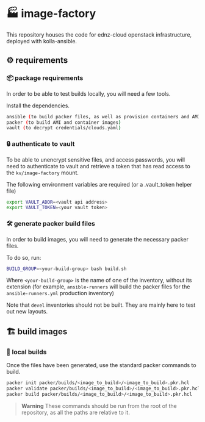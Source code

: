 # 🏭 image-factory

This repository houses the code for ednz-cloud openstack infrastructure, deployed with kolla-ansible.

## ⚙ requirements

### 📦 package requirements

In order to be able to test builds locally, you will need a few tools.

Install the dependencies.
```bash
ansible (to build packer files, as well as provision containers and AMIs)
packer (to build AMI and container images)
vault (to decrypt credentials/clouds.yaml)
```

### :lock: authenticate to vault

To be able to unencrypt sensitive files, and access passwords, you will need to authenticate to vault and retrieve a token that has read access to the `kv/image-factory` mount.

The following environment variables are required (or a .vault_token helper file)
```bash
export VAULT_ADDR=<vault api address>
export VAULT_TOKEN=<your vault token>
```

### 🛠 generate packer build files

In order to build images, you will need to generate the necessary packer files.

To do so, run:
```bash
BUILD_GROUP=<your-build-group> bash build.sh
```
Where `<your-build-group>` is the name of one of the inventory, without its extension (for example, `ansible-runners` will build the packer files for the `ansible-runners.yml` production inventory)

Note that `devel` inventories should not be built. They are mainly here to test out new layouts.

## 🏗 build images

### 🏡 local builds

Once the files have been generated, use the standard packer commands to build.
```bash
packer init packer/builds/<image_to_build>/<image_to_build>.pkr.hcl
packer validate packer/builds/<image_to_build>/<image_to_build>.pkr.hcl
packer build packer/builds/<image_to_build>/<image_to_build>.pkr.hcl
```

> **Warning**
> These commands should be run from the root of the repository, as all the paths are relative to it.

